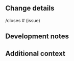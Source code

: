 ## Change details
<!-- A clear and concise description of what the change is about and the issue it relates to. -->

/closes # (issue)

## Development notes
<!-- A clear and concise step by step technical breakdown of what exact changes you introduced in the codebase and why. -->

## Additional context
<!-- Add any other context or screenshots about the pull request here. -->
